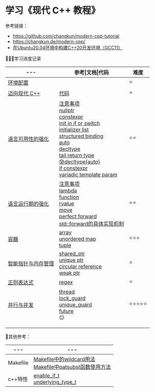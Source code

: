 # 学习《现代 C++ 教程》

参考链接：

+ https://github.com/changkun/modern-cpp-tutorial
+ https://changkun.de/modern-cpp/
+ [在Ubuntu20.04环境中构建C++20开发环境（GCC11）](https://cloud.tencent.com/developer/article/1635218)



🙇🏼‍♀️学习进度记录

| ---                                                          | 参考\|文档\|代码                                             | 难度  |
| ------------------------------------------------------------ | ------------------------------------------------------------ | ----- |
| [环境配置](https://blog.deskangel.com/2020/05/13/install-clang-on-ubuntu/) |                                                              | ⭐     |
| [迈向现代 C++](https://changkun.de/modern-cpp/zh-cn/01-intro/index.html) | [代码](./src/01/1.1.c.and.cpp)                               | ⭐     |
| [语言可用性的强化](https://changkun.de/modern-cpp/zh-cn/02-usability/index.html) | [注意事项](./doc/02-注意事项.md)<br />[nullptr](./src/02/2.01.nullptr.cpp)<br />[constexpr](./src/02/2.02.constexpr.cpp)<br />[init in if or switch](./src/02/2.03.if.switch.cpp)<br />[initializer list](./src/02/2.04.initializer.list.cpp)<br />[structured binding](./src/02/2.05.structured.binding.cpp)<br />[auto](./src/02/2.06.auto.cpp)<br />[decltype](./src/02/2.07.decltype.cpp)<br />[tail return type](./src/02/2.08.tail.return.type.cpp)<br />[😰decltype(auto)]()<br />[if constexpr](./src/02/2.10.if.constexpr.cpp)<br />[variadic template param](./src/02/2.15.variadic.template.param.cpp) | ⭐⭐    |
| [语言运行期的强化](https://changkun.de/modern-cpp/zh-cn/03-runtime/index.html) | [注意事项](doc/03-注意事项.md)<br />[lambda](./src/03/3.1.lambda.basic.cpp)<br />[function](src/03/3.2.function.wrap.cpp)<br />[rvalue](src/03/3.3.rvalue.cpp)<br />[move](src/03/3.5.move.semantics.cpp)<br />[perfect forward](src/03/3.7.perfect.forward.cpp)<br />[std::forward的具体实现机制](doc/03-std::forward的具体实现机制注意事项.md) | ⭐⭐    |
| [容器](https://changkun.de/modern-cpp/zh-cn/04-containers/index.html) | [array](src/04/4.1.linear.container.cpp)<br />[unordered map](src/04/4.2.unordered.map.cpp)<br />[tuple]() | ⭐⭐⭐   |
| [智能指针与内存管理](https://changkun.de/modern-cpp/zh-cn/05-pointers/index.html) | [shared_ptr](src/05/5.1.shared.ptr.cpp)<br />[unique ptr](src/05/5.2.unique.ptr.cpp)<br />[circular reference](src/05/5.3.circular.reference.cpp)<br />[weak ptr](src/05/5.4.weak.ptr.cpp) | ⭐     |
| [正则表达式](https://changkun.de/modern-cpp/zh-cn/06-regex/index.html) | [regex](src/06/6.1.regex.cpp)                                | ⭐     |
| [并行与并发](https://changkun.de/modern-cpp/zh-cn/07-thread/index.html) | [thread](src/07/7.1.thread.basic.cpp)<br />[lock_guard](src/07/7.2.critical.section.a.cpp)<br />[unique_guard](src/07/7.3.critical.section.b.cpp)<br />[future](src/07/7.4.futures.cpp)<br />😐 | ⭐⭐⭐⭐⭐ |
|                                                              |                                                              |       |
|                                                              |                                                              |       |
|                                                              |                                                              |       |

🤞其他参考：

| ---      | ---                                                          |
| -------- | ------------------------------------------------------------ |
| Makefile | [Makefile中的wildcard用法](https://blog.csdn.net/liangkaiming/article/details/6267357)<br />[Makefile中patsubst函数使用方法](https://blog.csdn.net/yanlaifan/article/details/71402787) |
| c++特性  | [enable_if_t](https://en.cppreference.com/w/cpp/types/enable_if)<br />[underlying_type_t](https://en.cppreference.com/w/cpp/types/underlying_type) |








